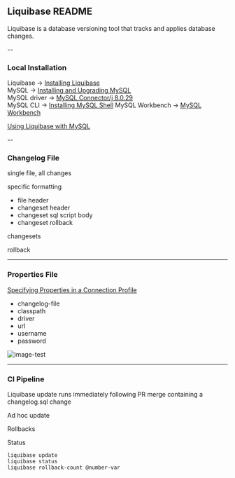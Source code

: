 ## Liquibase README
Liquibase is a database versioning tool that tracks and applies database changes.

--
### Local Installation
Liquibase -> [Installing Liquibase](https://docs.liquibase.com/install/home.html?__hstc=128893969.b36a17ab25b3f338c3b36a4745332d31.1650395434194.1651274493935.1651303723706.4&__hssc=128893969.1.1651303723706&__hsfp=4140801928&_ga=2.14906805.205991521.1651274494-1494013733.1648648126)  
MySQL -> [Installing and Upgrading MySQL](https://dev.mysql.com/doc/refman/8.0/en/installing.html)  
MySQL driver -> [MySQL Connector/j 8.0.29](https://dev.mysql.com/downloads/connector/j/)  
MySQL CLI -> [Installing MySQL Shell](https://dev.mysql.com/doc/mysql-shell/8.0/en/mysql-shell-install.html)
MySQL Workbench -> [MySQL Workbench](https://www.mysql.com/products/workbench/)

[Using Liquibase with MySQL](https://docs.liquibase.com/install/tutorials/mysql.html)

--
### Changelog File

single file, all changes

specific formatting
- file header
- changeset header
- changeset sql script body
- changeset rollback

changesets

rollback

---
### Properties File

[Specifying Properties in a Connection Profile](https://docs.liquibase.com/concepts/connections/creating-config-properties.html)

- changelog-file
- classpath
- driver
- url
- username
- password  

![image-test](image.png)

---
### CI Pipeline
Liquibase update runs immediately following PR merge containing a changelog.sql change

Ad hoc update

Rollbacks

Status

`liquibase update`  
`liquibase status`  
`liquibase rollback-count @number-var`
